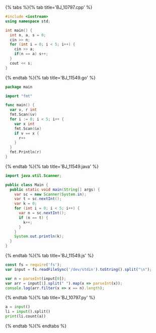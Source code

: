 {% tabs %}{% tab title='BJ_10797.cpp' %}

```cpp
#include <iostream>
using namespace std;

int main() {
  int n, a, s = 0;
  cin >> n;
  for (int i = 0; i < 5; i++) {
    cin >> a;
    if(n == a) s++;
  }
  cout << s;
}
```

{% endtab %}{% tab title='BJ_11549.go' %}

```go
package main

import "fmt"

func main() {
  var v, r int
  fmt.Scan(&v)
  for i := 0; i < 5; i++ {
    var x int
    fmt.Scan(&x)
    if v == x {
      r++
    }
  }
  fmt.Println(r)
}
```

{% endtab %}{% tab title='BJ_11549.java' %}

```java
import java.util.Scanner;

public class Main {
  public static void main(String[] args) {
    var sc = new Scanner(System.in);
    var t = sc.nextInt();
    var k = 0;
    for (int i = 0; i < 5; i++) {
      var n = sc.nextInt();
      if (n == t) {
        k++;
      }
    }
    System.out.println(k);
  }
}
```

{% endtab %}{% tab title='BJ_11549.js' %}

```js
const fs = require('fs');
var input = fs.readFileSync('/dev/stdin').toString().split("\n");

var n = parseInt(input[0]);
var arr = input[1].split(" ").map(x => parseInt(x));
console.log(arr.filter(x => x == n).length);
```

{% endtab %}{% tab title='BJ_10797.py' %}

```py
a = input()
li = input().split()
print(li.count(a))
```

{% endtab %}{% endtabs %}
